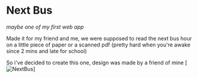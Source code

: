 # Next Bus
*maybe one of my first web app*

Made it for my friend and me, we were supposed to read the next bus hour on a little piece of paper or a scanned pdf (pretty hard when you're awake since 2 mins and late for school)

So i've decided to create this one, design was made by a friend of mine
[![NextBus](http://jugurtha.rf.gd/img/nextbus.png)]